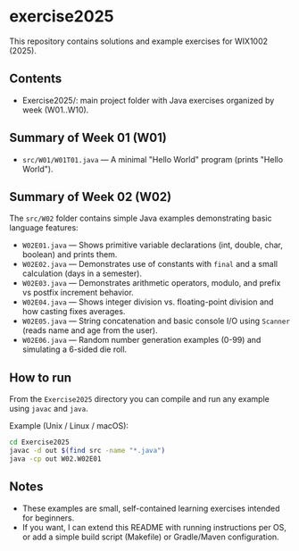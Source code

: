 # exercise2025
This repository contains solutions and example exercises for WIX1002 (2025).

Contents
--------
- Exercise2025/: main project folder with Java exercises organized by week (W01..W10).

Summary of Week 01 (W01)
-------------------------
- `src/W01/W01T01.java` — A minimal "Hello World" program (prints "Hello World").

Summary of Week 02 (W02)
-------------------------
The `src/W02` folder contains simple Java examples demonstrating basic language features:

- `W02E01.java` — Shows primitive variable declarations (int, double, char, boolean) and prints them.
- `W02E02.java` — Demonstrates use of constants with `final` and a small calculation (days in a semester).
- `W02E03.java` — Demonstrates arithmetic operators, modulo, and prefix vs postfix increment behavior.
- `W02E04.java` — Shows integer division vs. floating-point division and how casting fixes averages.
- `W02E05.java` — String concatenation and basic console I/O using `Scanner` (reads name and age from the user).
- `W02E06.java` — Random number generation examples (0-99) and simulating a 6-sided die roll.

How to run
----------
From the `Exercise2025` directory you can compile and run any example using `javac` and `java`.

Example (Unix / Linux / macOS):

```bash
cd Exercise2025
javac -d out $(find src -name "*.java")
java -cp out W02.W02E01
```

Notes
-----
- These examples are small, self-contained learning exercises intended for beginners.
- If you want, I can extend this README with running instructions per OS, or add a simple build script (Makefile) or Gradle/Maven configuration.

